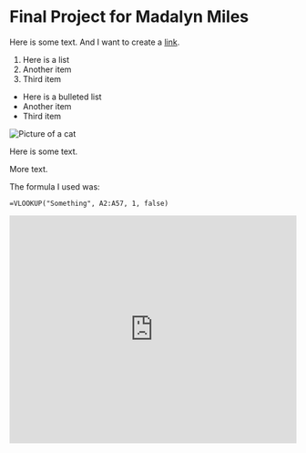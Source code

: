 # Final Project for Madalyn Miles 

Here is some text. And I want to create a [link](https://wikipedia.org). 

1. Here is a list
2. Another item 
3. Third item

* Here is a bulleted list 
* Another item
* Third item 

![Picture of a cat](https://placekitten.com/400/300)

Here is some text.

More text.

The formula I used was:

```
=VLOOKUP("Something", A2:A57, 1, false)
```

<iframe title="Total Backlogged Cases in the U.S. Immigration Courts Hits Historic Highs" aria-label="Interactive line chart" id="datawrapper-chart-bRy0Y" src="https://datawrapper.dwcdn.net/bRy0Y/1/" scrolling="no" frameborder="0" style="width: 0; min-width: 100% !important; border: none;" height="400"></iframe><script type="text/javascript">!function(){"use strict";window.addEventListener("message",(function(a){if(void 0!==a.data["datawrapper-height"])for(var e in a.data["datawrapper-height"]){var t=document.getElementById("datawrapper-chart-"+e)||document.querySelector("iframe[src*='"+e+"']");t&&(t.style.height=a.data["datawrapper-height"][e]+"px")}}))}();
</script>
